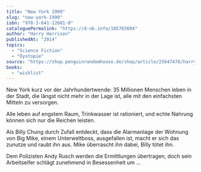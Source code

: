 ```yaml
---
title: "New York 1999"
slug: "new-york-1999"
isbn: "978-3-641-12681-0"
cataloguePermalink: "https://d-nb.info/105783694"
author: "Harry Harrison"
publishedAt: "2014"
topics:
  - "Science Fiction"
  - "Dystopie"
source: "https://shop.penguinrandomhouse.de/shop/article/25647478/harry_harrison_new_york_1999.html"
books: 
  - "wishlist"
---
```

New York kurz vor der Jahrhundertwende: 35 Millionen Menschen leben in der 
Stadt, die längst nicht mehr in der Lage ist, alle mit den einfachsten Mitteln 
zu versorgen.

Alle leben auf engstem Raum, Trinkwasser ist rationiert, und echte Nahrung 
können sich nur die Reichen leisten.

Als Billy Chung durch Zufall entdeckt, dass die Alarmanlage der Wohnung von Big 
Mike, einem Unterweltboss, ausgefallen ist, macht er sich das zunutze und raubt 
ihn aus. Mike überrascht ihn dabei, Billy tötet ihn.

Dem Polizisten Andy Rusch werden die Ermittlungen übertragen, doch sein 
Arbeitseifer schlägt zunehmend in Besessenheit um ...
